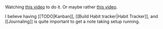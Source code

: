 Watching [this video](https://www.youtube.com/watch?v=W_leEJHBZW4) to do it.
Or maybe rather [this video](https://www.youtube.com/watch?v=ubkzPh29qyw).

I believe having [[TODO|Kanban]], [[Build Habit tracker|Habit Tracker]], and [[Journaling]] is quite important to get a note taking setup running.